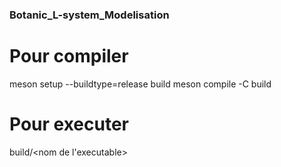### Botanic_L-system_Modelisation

# Pour compiler
meson setup --buildtype=release build
meson compile -C build

# Pour executer
build/<nom de l'executable>
